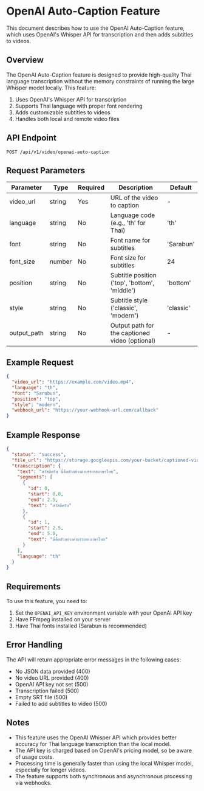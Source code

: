 # OpenAI Auto-Caption Feature

This document describes how to use the OpenAI Auto-Caption feature, which uses OpenAI's Whisper API for transcription and then adds subtitles to videos.

## Overview

The OpenAI Auto-Caption feature is designed to provide high-quality Thai language transcription without the memory constraints of running the large Whisper model locally. This feature:

1. Uses OpenAI's Whisper API for transcription
2. Supports Thai language with proper font rendering
3. Adds customizable subtitles to videos
4. Handles both local and remote video files

## API Endpoint

```
POST /api/v1/video/openai-auto-caption
```

## Request Parameters

| Parameter   | Type   | Required | Description                                       | Default   |
|-------------|--------|----------|---------------------------------------------------|-----------|
| video_url   | string | Yes      | URL of the video to caption                       | -         |
| language    | string | No       | Language code (e.g., 'th' for Thai)               | 'th'      |
| font        | string | No       | Font name for subtitles                           | 'Sarabun' |
| font_size   | number | No       | Font size for subtitles                           | 24        |
| position    | string | No       | Subtitle position ('top', 'bottom', 'middle')     | 'bottom'  |
| style       | string | No       | Subtitle style ('classic', 'modern')              | 'classic' |
| output_path | string | No       | Output path for the captioned video (optional)    | -         |

## Example Request

```json
{
  "video_url": "https://example.com/video.mp4",
  "language": "th",
  "font": "Sarabun",
  "position": "top",
  "style": "modern",
  "webhook_url": "https://your-webhook-url.com/callback"
}
```

## Example Response

```json
{
  "status": "success",
  "file_url": "https://storage.googleapis.com/your-bucket/captioned-video.mp4",
  "transcription": {
    "text": "สวัสดีครับ นี่คือตัวอย่างคำบรรยายภาษาไทย",
    "segments": [
      {
        "id": 0,
        "start": 0.0,
        "end": 2.5,
        "text": "สวัสดีครับ"
      },
      {
        "id": 1,
        "start": 2.5,
        "end": 5.0,
        "text": "นี่คือตัวอย่างคำบรรยายภาษาไทย"
      }
    ],
    "language": "th"
  }
}
```

## Requirements

To use this feature, you need to:

1. Set the `OPENAI_API_KEY` environment variable with your OpenAI API key
2. Have FFmpeg installed on your server
3. Have Thai fonts installed (Sarabun is recommended)

## Error Handling

The API will return appropriate error messages in the following cases:

- No JSON data provided (400)
- No video URL provided (400)
- OpenAI API key not set (500)
- Transcription failed (500)
- Empty SRT file (500)
- Failed to add subtitles to video (500)

## Notes

- This feature uses the OpenAI Whisper API which provides better accuracy for Thai language transcription than the local model.
- The API key is charged based on OpenAI's pricing model, so be aware of usage costs.
- Processing time is generally faster than using the local Whisper model, especially for longer videos.
- The feature supports both synchronous and asynchronous processing via webhooks.
